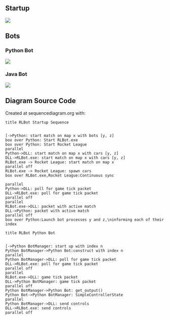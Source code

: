 ## Startup

![](/img/architecture/general.png)

## Bots

### Python Bot

![](/img/architecture/python.png)

### Java Bot

![](/img/architecture/java.png)

## Diagram Source Code
Created at sequencediagram.org with:
```
title RLBot Startup Sequence


[->Python: start match on map x with bots [y, z]
box over Python: Start RLBot.exe
box over Python: Start Rocket League
parallel
Python->DLL: start match on map x with cars [y, z]
DLL->RLBot.exe: start match on map x with cars [y, z]
RLBot.exe -> Rocket League: start match on map x
parallel off
RLBot.exe -> Rocket League: spawn cars
box over RLBot.exe,Rocket League:Continuous sync

parallel
Python->DLL: poll for game tick packet
DLL->RLBot.exe: poll for game tick packet
parallel off
parallel
RLBot.exe->DLL: packet with active match
DLL->Python: packet with active match
parallel off
box over Python:Launch bot processes y and z,\ninforming each of their index
```

```
title RLBot Python Bot


[->Python BotManager: start up with index n
Python BotManager->Python Bot:construct with index n
parallel 
Python BotManager->DLL: poll for game tick packet
DLL->RLBot.exe: poll for game tick packet
parallel off
parallel
RLBot.exe->DLL: game tick packet
DLL->Python BotManager: game tick packet
parallel off
Python BotManager->Python Bot: get_output()
Python Bot->Python BotManager: SimpleControllerState
parallel
Python BotManager->DLL: send controls
DLL->RLBot.exe: send controls
parallel off
```